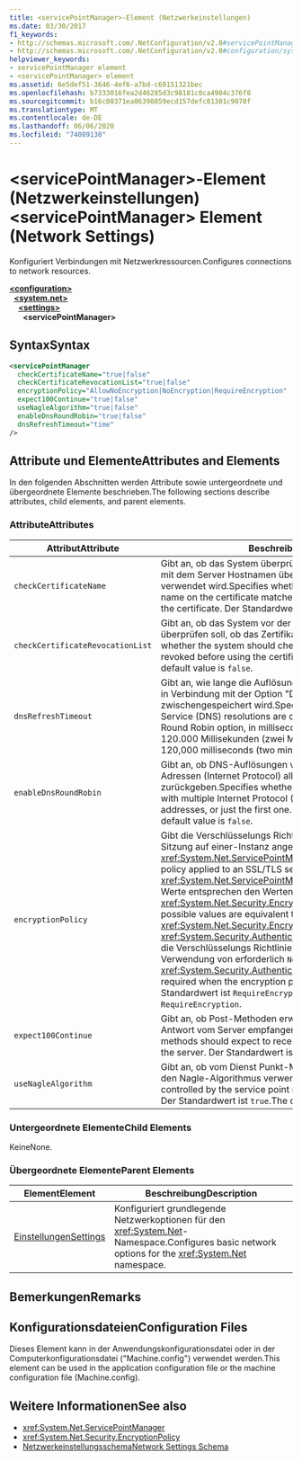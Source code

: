 ```yaml
---
title: <servicePointManager>-Element (Netzwerkeinstellungen)
ms.date: 03/30/2017
f1_keywords:
- http://schemas.microsoft.com/.NetConfiguration/v2.0#servicePointManager
- http://schemas.microsoft.com/.NetConfiguration/v2.0#configuration/system.net/settings/servicePointManager
helpviewer_keywords:
- servicePointManager element
- <servicePointManager> element
ms.assetid: 6e5def51-3646-4ef6-a7bd-c69151321bec
ms.openlocfilehash: b7333016fea2d46285d3c98181c0ca4904c376f8
ms.sourcegitcommit: b16c00371ea06398859ecd157defc81301c9070f
ms.translationtype: MT
ms.contentlocale: de-DE
ms.lasthandoff: 06/06/2020
ms.locfileid: "74089130"
---
```

# <a name="servicepointmanager-element-network-settings"></a><span data-ttu-id="d6884-102">\<servicePointManager>-Element (Netzwerkeinstellungen)</span><span class="sxs-lookup"><span data-stu-id="d6884-102">\<servicePointManager> Element (Network Settings)</span></span>
<span data-ttu-id="d6884-103">Konfiguriert Verbindungen mit Netzwerkressourcen.</span><span class="sxs-lookup"><span data-stu-id="d6884-103">Configures connections to network resources.</span></span>  

[**\<configuration>**](../configuration-element.md)\
&nbsp;&nbsp;[**\<system.net>**](system-net-element-network-settings.md)\
&nbsp;&nbsp;&nbsp;&nbsp;[**\<settings>**](settings-element-network-settings.md)\
&nbsp;&nbsp;&nbsp;&nbsp;&nbsp;&nbsp;**\<servicePointManager>**

## <a name="syntax"></a><span data-ttu-id="d6884-104">Syntax</span><span class="sxs-lookup"><span data-stu-id="d6884-104">Syntax</span></span>  
  
```xml  
<servicePointManager  
  checkCertificateName="true|false"  
  checkCertificateRevocationList="true|false"  
  encryptionPolicy="AllowNoEncryption|NoEncryption|RequireEncryption"  
  expect100Continue="true|false"  
  useNagleAlgorithm="true|false"  
  enableDnsRoundRobin="true|false"  
  dnsRefreshTimeout="time"  
/>  
```  
  
## <a name="attributes-and-elements"></a><span data-ttu-id="d6884-105">Attribute und Elemente</span><span class="sxs-lookup"><span data-stu-id="d6884-105">Attributes and Elements</span></span>  
 <span data-ttu-id="d6884-106">In den folgenden Abschnitten werden Attribute sowie untergeordnete und übergeordnete Elemente beschrieben.</span><span class="sxs-lookup"><span data-stu-id="d6884-106">The following sections describe attributes, child elements, and parent elements.</span></span>  
  
### <a name="attributes"></a><span data-ttu-id="d6884-107">Attribute</span><span class="sxs-lookup"><span data-stu-id="d6884-107">Attributes</span></span>  
  
|<span data-ttu-id="d6884-108">**Attribut**</span><span class="sxs-lookup"><span data-stu-id="d6884-108">**Attribute**</span></span>|<span data-ttu-id="d6884-109">**Beschreibung**</span><span class="sxs-lookup"><span data-stu-id="d6884-109">**Description**</span></span>|  
|-------------------|---------------------|  
|`checkCertificateName`|<span data-ttu-id="d6884-110">Gibt an, ob das System überprüfen soll, ob der Name des Zertifikats mit dem Server Hostnamen übereinstimmt, bevor das Zertifikat verwendet wird.</span><span class="sxs-lookup"><span data-stu-id="d6884-110">Specifies whether the system should verify that the name on the certificate matches the server host name before using the certificate.</span></span> <span data-ttu-id="d6884-111">Der Standardwert ist `true`.</span><span class="sxs-lookup"><span data-stu-id="d6884-111">The default value is `true`.</span></span>|  
|`checkCertificateRevocationList`|<span data-ttu-id="d6884-112">Gibt an, ob das System vor der Verwendung des Zertifikats überprüfen soll, ob das Zertifikat widerrufen wurde.</span><span class="sxs-lookup"><span data-stu-id="d6884-112">Specifies whether the system should check whether the certificate has been revoked before using the certificate.</span></span> <span data-ttu-id="d6884-113">Der Standardwert ist `false`.</span><span class="sxs-lookup"><span data-stu-id="d6884-113">The default value is `false`.</span></span>|  
|`dnsRefreshTimeout`|<span data-ttu-id="d6884-114">Gibt an, wie lange die Auflösung von Domain Name Service (DNS) in Verbindung mit der Option "DNS Round Robin" in Millisekunden zwischengespeichert wird.</span><span class="sxs-lookup"><span data-stu-id="d6884-114">Specifies how long Domain Name Service (DNS) resolutions are cached in conjunction with the DNS Round Robin option, in milliseconds.</span></span> <span data-ttu-id="d6884-115">Der Standardwert ist 120.000 Millisekunden (zwei Minuten).</span><span class="sxs-lookup"><span data-stu-id="d6884-115">The default value is 120,000 milliseconds (two minutes).</span></span>|  
|`enableDnsRoundRobin`|<span data-ttu-id="d6884-116">Gibt an, ob DNS-Auflösungen von Hostnamen mit mehreren IP-Adressen (Internet Protocol) alle Adressen oder nur den ersten zurückgeben.</span><span class="sxs-lookup"><span data-stu-id="d6884-116">Specifies whether DNS resolutions of host names with multiple Internet Protocol (IP) addresses return all the addresses, or just the first one.</span></span> <span data-ttu-id="d6884-117">Der Standardwert ist `false`.</span><span class="sxs-lookup"><span data-stu-id="d6884-117">The default value is `false`.</span></span>|  
|`encryptionPolicy`|<span data-ttu-id="d6884-118">Gibt die Verschlüsselungs Richtlinie an, die auf eine SSL/TLS-Sitzung auf einer-Instanz angewendet wird <xref:System.Net.ServicePointManager> .</span><span class="sxs-lookup"><span data-stu-id="d6884-118">Specifies the encryption policy applied to an SSL/TLS session on a <xref:System.Net.ServicePointManager> instance.</span></span> <span data-ttu-id="d6884-119">Die möglichen Werte entsprechen den Werten für die- <xref:System.Net.Security.EncryptionPolicy> Enumeration.</span><span class="sxs-lookup"><span data-stu-id="d6884-119">The possible values are equivalent to the values for the <xref:System.Net.Security.EncryptionPolicy> enumeration.</span></span> <span data-ttu-id="d6884-120"><xref:System.Security.Authentication.CipherAlgorithmType.Null>Wenn die Verschlüsselungs Richtlinie auf festgelegt ist, ist die Verwendung von erforderlich `NoEncryption` .</span><span class="sxs-lookup"><span data-stu-id="d6884-120">The use of <xref:System.Security.Authentication.CipherAlgorithmType.Null> is required when the encryption policy is set to `NoEncryption`.</span></span> <span data-ttu-id="d6884-121">Der Standardwert ist `RequireEncryption`.</span><span class="sxs-lookup"><span data-stu-id="d6884-121">The default value is `RequireEncryption`.</span></span>|  
|`expect100Continue`|<span data-ttu-id="d6884-122">Gibt an, ob Post-Methoden erwarten, dass eine `100-continue` Antwort vom Server empfangen wird.</span><span class="sxs-lookup"><span data-stu-id="d6884-122">Specifies whether POST methods should expect to receive a `100-continue` response from the server.</span></span> <span data-ttu-id="d6884-123">Der Standardwert ist `true`.</span><span class="sxs-lookup"><span data-stu-id="d6884-123">The default value is `true`.</span></span>|  
|`useNagleAlgorithm`|<span data-ttu-id="d6884-124">Gibt an, ob vom Dienst Punkt-Manager gesteuerte Verbindungen den Nagle-Algorithmus verwenden.</span><span class="sxs-lookup"><span data-stu-id="d6884-124">Specifies whether connections controlled by the service point manager use the Nagle algorithm.</span></span> <span data-ttu-id="d6884-125">Der Standardwert ist `true`.</span><span class="sxs-lookup"><span data-stu-id="d6884-125">The default value is `true`.</span></span>|  
  
### <a name="child-elements"></a><span data-ttu-id="d6884-126">Untergeordnete Elemente</span><span class="sxs-lookup"><span data-stu-id="d6884-126">Child Elements</span></span>  
 <span data-ttu-id="d6884-127">Keine</span><span class="sxs-lookup"><span data-stu-id="d6884-127">None.</span></span>  
  
### <a name="parent-elements"></a><span data-ttu-id="d6884-128">Übergeordnete Elemente</span><span class="sxs-lookup"><span data-stu-id="d6884-128">Parent Elements</span></span>  
  
|<span data-ttu-id="d6884-129">**Element**</span><span class="sxs-lookup"><span data-stu-id="d6884-129">**Element**</span></span>|<span data-ttu-id="d6884-130">**Beschreibung**</span><span class="sxs-lookup"><span data-stu-id="d6884-130">**Description**</span></span>|  
|-----------------|---------------------|  
|[<span data-ttu-id="d6884-131">Einstellungen</span><span class="sxs-lookup"><span data-stu-id="d6884-131">Settings</span></span>](settings-element-network-settings.md)|<span data-ttu-id="d6884-132">Konfiguriert grundlegende Netzwerkoptionen für den <xref:System.Net>-Namespace.</span><span class="sxs-lookup"><span data-stu-id="d6884-132">Configures basic network options for the <xref:System.Net> namespace.</span></span>|  
  
## <a name="remarks"></a><span data-ttu-id="d6884-133">Bemerkungen</span><span class="sxs-lookup"><span data-stu-id="d6884-133">Remarks</span></span>  
  
## <a name="configuration-files"></a><span data-ttu-id="d6884-134">Konfigurationsdateien</span><span class="sxs-lookup"><span data-stu-id="d6884-134">Configuration Files</span></span>  
 <span data-ttu-id="d6884-135">Dieses Element kann in der Anwendungskonfigurationsdatei oder in der Computerkonfigurationsdatei ("Machine.config") verwendet werden.</span><span class="sxs-lookup"><span data-stu-id="d6884-135">This element can be used in the application configuration file or the machine configuration file (Machine.config).</span></span>  
  
## <a name="see-also"></a><span data-ttu-id="d6884-136">Weitere Informationen</span><span class="sxs-lookup"><span data-stu-id="d6884-136">See also</span></span>

- <xref:System.Net.ServicePointManager>
- <xref:System.Net.Security.EncryptionPolicy>
- [<span data-ttu-id="d6884-137">Netzwerkeinstellungsschema</span><span class="sxs-lookup"><span data-stu-id="d6884-137">Network Settings Schema</span></span>](index.md)
